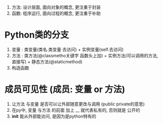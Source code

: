
1. 方法: 设计层面, 面向对象的概念, 更注重于封装
2. 函数: 程序运行, 面向过程的概念, 更注重于补助



# Python类的分支
  1. 变量 : 类变量(类名.类变量 去访问) + 实例变量(self.去访问)
  2. 方法 : 类方法(@classmetho关键字 函数头上加) + 实例方法(可以调用的方法, 直接写) + 静态方法(@staticmethod)
  3. 构造函数


# 成员可见性 (成员: 变量 or 方法)
  1. 让方法 与变量  是否可以让外部随意更改与调用  (public private的意思)
  2. 在py中, 变量 与方法 的前面 加上 __ 就代表私有的, 否则就是 公开的
  3. __init__ 能从外部能访问, 是因为是python特有的
